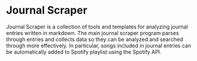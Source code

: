 # Journal Scraper
Journal Scraper is a collection of tools and templates for analyzing journal entries written in markdown. The main journal scraper program parses through entries and collects data so they can be analyzed and searched through more effectively. In particular, songs included in journal entries can be automatically added to Spotify playlist using the Spotify API.
